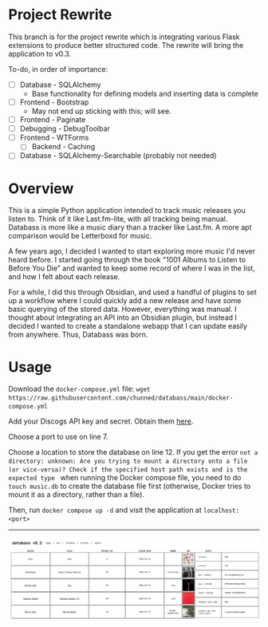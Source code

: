# Project Rewrite
This branch is for the project rewrite which is integrating various Flask extensions to produce better structured code. The rewrite will bring the application to v0.3. 

To-do, in order of importance:
- [ ] Database - SQLAlchemy
    - Base functionality for defining models and inserting data is complete
- [ ] Frontend - Bootstrap
    - May not end up sticking with this; will see.
- [ ] Frontend - Paginate
- [ ] Debugging - DebugToolbar
- [ ] Frontend - WTForms
  - [ ] Backend - Caching 
- [ ] Database - SQLAlchemy-Searchable (probably not needed)

# Overview

This is a simple Python application intended to track music releases you listen to. Think of it like Last.fm-lite, with all tracking being manual. Databass is more like a music diary than a tracker like Last.fm. A more apt comparison would be Letterboxd for music.

A few years ago, I decided I wanted to start exploring more music I'd never heard before. I started going through the book "1001 Albums to Listen to Before You Die" and wanted to keep some record of where I was in the list, and how I felt about each release. 

For a while, I did this through Obsidian, and used a handful of plugins to set up a workflow where I could quickly add a new release and have some basic querying of the stored data. However, everything was manual. I thought about integrating an API into an Obsidian plugin, but instead I decided I wanted to create a standalone webapp that I can update easily from anywhere. Thus, Databass was born. 

# Usage
Download the `docker-compose.yml` file: `wget https://raw.githubusercontent.com/chunned/databass/main/docker-compose.yml`

Add your Discogs API key and secret. Obtain them [here](https://www.discogs.com/settings/developers).

Choose a port to use on line 7.

Choose a location to store the database on line 12. If you get the error `not a directory: unknown: Are you trying to mount a directory onto a file (or vice-versa)? Check if the specified host path exists and is the expected type ` when running the Docker compose file, you need to do `touch music.db` to create the database file first (otherwise, Docker tries to mount it as a directory, rather than a file). 

Then, run `docker compose up -d` and visit the application at `localhost:<port>`

---

![](/static/screen.png)
